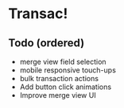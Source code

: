 # Transac!

## Todo (ordered)

- merge view field selection
- mobile responsive touch-ups
- bulk transaction actions
- Add button click animations
- Improve merge view UI
